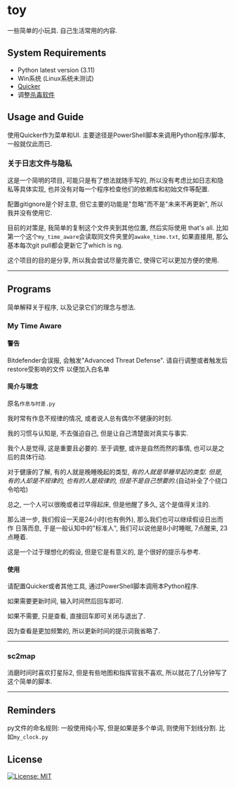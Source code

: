 # toy

一些简单的小玩具. 自己生活常用的内容.

## System Requirements

- Python latest version (3.11)
- Win系统 (Linux系统未测试)
- [Quicker](https://getquicker.net/)
- 调整[杀毒软件](#my-time-aware)

## Usage and Guide

使用Quicker作为菜单和UI. 主要途径是PowerShell脚本来调用Python程序/脚本, 一般就仅此而已.

### 关于日志文件与隐私

这是一个简明的项目, 可能只是有了想法就随手写的, 所以没有考虑比如日志和隐私等具体实现, 也并没有对每一个程序检查他们的依赖库和初始文件等配置.

配置gitignore是个好主意, 但它主要的功能是"忽略"而不是"未来不再更新", 所以我并没有使用它.

目前的对策是, 我简单的复制这个文件夹到其他位置, 然后实际使用 that's all. 比如第一个这个`my_time_aware`会读取同文件夹里的`awake_time.txt`, 如果直接用, 那么基本每次git pull都会更新它了which is ng.

这个项目的目的是分享, 所以我会尝试尽量完善它, 使得它可以更加方便的使用.

---

## Programs

简单解释关于程序, 以及记录它们的理念与想法.

### My Time Aware

#### 警告

Bitdefender会误报, 会触发"Advanced Threat Defense". 请自行调整或者触发后restore受影响的文件 以便加入白名单

#### 简介与理念

原名`作息与时差.py`

我时常有作息不规律的情况, 或者说人总有偶尔不健康的时刻.

我的习惯与认知是, 不去强迫自己, 但是让自己清楚面对真实与事实.

我个人是觉得, 这是重要且必要的. 至于调整, 或许是自然而然的事情, 也可以是之后的具体行动.

对于健康的了解, 有的人就是晚睡晚起的类型, *有的人就是早睡早起的类型. 但是, 有的人却是不规律的, 也有的人是规律的, 但是不是自己想要的.*(自动补全了个绕口令哈哈)

总之, 一个人可以很晚或者过早得起床, 但是他醒了多久, 这个是值得关注的.

那么进一步, 我们假设一天是24小时(也有例外), 那么我们也可以继续假设日出而作 日落而息, 于是一般认知中的"标准人", 我们可以说他是8小时睡眠, 7点醒来, 23点睡着.

这是一个过于理想化的假设, 但是它是有意义的, 是个很好的提示与参考.

#### 使用

请配置Quicker或者其他工具, 通过PowerShell脚本调用本Python程序.

如果需要更新时间, 输入时间然后回车即可.

如果不需要, 只是查看, 直接回车即可关闭与退出了.

因为查看是更加频繁的, 所以更新时间的提示词我省略了.

---

### sc2map

消磨时间时喜欢打星际2, 但是有些地图和指挥官我不喜欢, 所以就花了几分钟写了这个简单的脚本.

---

## Reminders

py文件的命名规则: 一般使用纯小写, 但是如果是多个单词, 则使用下划线分割. 比如`my_clock.py`

## License

[![License: MIT](https://img.shields.io/badge/License-MIT-yellow.svg)](https://opensource.org/licenses/MIT)
